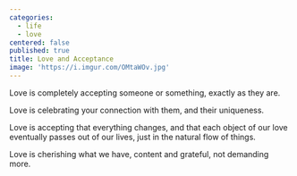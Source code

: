 ```yaml
---
categories:
  - life
  - love
centered: false
published: true
title: Love and Acceptance
image: 'https://i.imgur.com/OMtaWOv.jpg'
---
```

Love is completely accepting 
someone or something, 
exactly as they are.

Love is celebrating
your connection with them,
and their uniqueness.

Love is accepting
that everything changes,
and that each object of our love
eventually passes out of our lives,
just in the natural flow of things.

Love is cherishing 
what we have,
content and grateful,
not demanding more.
